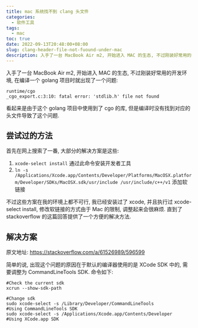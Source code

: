 ```yaml
---
title: mac 系统找不到 clang 头文件
categories:
  - 软件工具
tags:
  - mac
toc: true
date: 2022-09-13T20:48:00+08:00
slug: clang-header-file-not-fuound-under-mac
description: 入手了一台 MacBook Air m2, 开始进入 MAC 的生态, 不过刚装好常用的开发环境, 在编译一个 golang 项目时就出现了一个找不到头文件的问题.
---
```


入手了一台 MacBook Air m2, 开始进入 MAC 的生态, 不过刚装好常用的开发环境, 在编译一个 golang 项目时就出现了一个问题:
```
runtime/cgo
_cgo_export.c:3:10: fatal error: 'stdlib.h' file not found
```

看起来是由于这个 golang 项目中使用到了 cgo 的库, 但是编译时没有找到对应的头文件导致了这个问题.

## 尝试过的方法
首先在网上搜索了一番, 大部分的解决方案是这些:
1. `xcode-select install` 通过此命令安装开发者工具
2. `ln -s /Applications/Xcode.app/Contents/Developer/Platforms/MacOSX.platform/Developer/SDKs/MacOSX.sdk/usr/include /usr/include/c++/v1` 添加软链接

不过这些方案在我的环境上都不可行, 我已经安装过了 xcode, 并且执行过 xcode-select install, 修改软链接的方式由于 Mac 的限制, 调整起来会很麻烦. 直到了 stackoverflow 的这篇回答提供了一个方便的解决方法.

## 解决方案
原文地址: https://stackoverflow.com/a/61526989/596599

简单的说, 出现这个问题的原因在于默认的编译器使用的是 XCode SDK 中的, 需要调整为 CommandLineTools SDK. 命令如下:

```
#Check the current sdk
xcrun --show-sdk-path

#Change sdk
sudo xcode-select -s /Library/Developer/CommandLineTools          #Using CommandLineTools SDK
sudo xcode-select -s /Applications/Xcode.app/Contents/Developer   #Using XCode.app SDK
```
